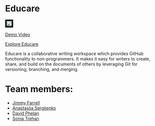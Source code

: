 # Educare

<img src="http://i.imgur.com/K74586n.png" border="5">

[Demo Video](https://vimeo.com/129333742)

[Explore Educare](http://educa.re)

Educare is a collaborative writing workspace which provides GitHub functionality to non-programmers. It makes it easy for writers to create, share, and build on the documents of others by leveraging Git for versioning, branching, and merging.

# Team members: 
- [Jimmy Farrell](https://www.linkedin.com/in/jimmyfarrell)
- [Anastasiia Sergiienko](https://www.linkedin.com/in/anastasiiasergiienko)
- [David Phelan](https://www.linkedin.com/in/davidjphelan)
- [Sonia Trehan](https://github.com/sonitre)
